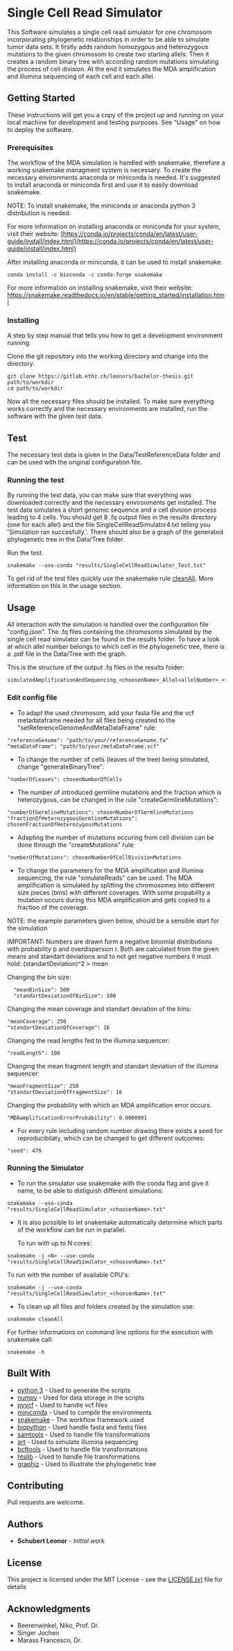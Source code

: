 # Single Cell Read Simulator

This Software simulates a single cell read simulator for one chromosom incorporating phylogenetic relationships in order to be able to simulate tumor data sets. It firstly adds random homozygous and heterozygous mutations to the given chromosom to create two starting allels. Then it creates a random  binary tree with according random mutations simulating the process of cell division. At the end it simulates the MDA amplification and illumina sequencing of each cell and each allel.

## Getting Started

These instructions will get you a copy of the project up and running on your local machine for development and testing purposes. See "Usage" on how to deploy the software.

### Prerequisites

The workflow of the MDA simulation is handled with snakemake, therefore a working snakemake managment system is necessary. To create the necessary environments anaconda or miniconda is needed.
It's suggested to install anaconda or miniconda first and use it to easily download snakemake.

NOTE: To install snakemake, the miniconda or anaconda python 3 distribution is needed.

For more information on installing anaconda or miniconda for your system, visit their website:
[https://conda.io/projects/conda/en/latest/user-guide/install/index.html](https://conda.io/projects/conda/en/latest/user-guide/install/index.html)

After installing anaconda or miniconda, it can be used to install snakemake.
```
conda install -c bioconda -c conda-forge snakemake
```

For more information on installing snakemake, visit their website:
https://snakemake.readthedocs.io/en/stable/getting_started/installation.html


### Installing

A step by step manual that tells you how to get a development environment running.

Clone the git repository into the working directory and change into the directory.

```
git clone https://gitlab.ethz.ch/leonors/bachelor-thesis.git path/to/workdir
cd path/to/workdir
```

Now all the necessary files should be installed. To make sure everything works correctly and the necessary environments are installed, run the software with the given test data.

## Test

The necessary test data is given in the Data/TestReferenceData folder and can be used with the original configuration file.

### Running the test

By running the test data, you can make sure that everything was downloaded correctly and the necessary environments get installed. The test data simulates a short genomic sequence and a cell division process leading to 4 cells. You should get 8 .fq output files in the results directory (one for each allel) and the file SingleCellReadSimulator4.txt telling you 'Simulation ran succesfully.'.
There should also be a graph of the generated phylogenetic tree in the Data/Tree folder.

Run the test.
```
snakemake --use-conda "results/SingleCellReadSimulator_Test.txt"
```
To get rid of the test files quickly use the snakemake rule [cleanAll](#running-the-simulator).
More information on this in the usage section.

## Usage

All interaction with the simulation is handled over the configuration file "config.json".
The .fq files containing the chromosoms simulated by the single cell read simulator can be found in the results folder. To have a look at which allel number belongs to which cell in the phylogenetic tree, there is a .pdf file in the Data/Tree with the graph.

This is the structure of the output .fq files in the results folder:
```
simulatedAmplificationAndSequencing_<choosenName>_Allel<allelNumber>_<first/secondRead>.fq
```

### Edit config file

* To adapt the used chromosom, add your fasta file and the vcf metadataframe needed for all files being created to the "setReferenceGenomeAndMetaDataFrame" rule:

 ```
"referenceGenome": "path/to/your/referenceGenome.fa"
"metaDataFrame": "path/to/your/metaDataFrame.vcf"
```

* To change the number of cells (leaves of the tree) being simulated, change "generateBinaryTree":

 ```
"numberOfLeaves": chosenNumberOfCells
```

* The number of introduced germline mutations and the fraction which is heterozygous, can be changed in the rule "createGermlineMutations":

 ```
 "numberOfGermlineMutations": chosenNumberOfGermlineMutations
 "fractionOfHeterozygousGermlineMutations": chosenFractionOfHeterozygousMutations
```

* Adapting the number of mutations occuring from cell division can be done through the "createMutations" rule:

 ```
"numberOfMutations": chosenNumberOfCellDivisionMutations
```

* To change the parameters for the MDA amplification and illumina sequencing, the rule "simulateReads" can be used.
 The MDA amplification is simulated by splitting the chromosomes into different size pieces (bins) with different coverages. With some propability a mutation occurs during this MDA amplification and gets copied to a fraction of the coverage.

 NOTE: the example parameters given below, should be a sensible start for the simulation

 IMPORTANT: Numbers are drawn form a negative binomial distributions with probability p and overdispersion r. Both are calculated from the given means and standart deviations and to not get negative numbers it must hold:
 (standartDeviation)^2 > mean

 Changing the bin size:
```
  "meanBinSize": 500
  "standartDeviationOfBinSize": 100

 ```
Changing the mean coverage and standart deviation of the bins:
  ```
  "meanCoverage": 250
  "standartDeviationOfCoverage": 16
 ```
 Changing the read lengths fed to the illumina sequencer:
  ```
  "readLength": 100
 ```
 Changing the mean fragment length and standart deviation of the illumina sequencer:
  ```
  "meanFragmentSize": 250
  "standartDeviationOfFragmentSize": 16
 ```
 Changing the probability with which an MDA amplification error occurs.
  ```
  "MDAamplificationErrorProbability": 0.0000001
 ```

* For every rule including random number drawing there exists a seed for reproducibilaty, which can be changed to get different outcomes:
```
"seed": 479
```


### Running the Simulator

* To run the simulator use snakemake with the conda flag and give it name, to be able to distiguish different simulations:
```
snakemake --use-conda "results/SingleCellReadSimulator_<choosenName>.txt"
```
* It is also possible to let snakemake automatically determine which parts of the workflow can be run in parallel.

  To run with up to N cores:
```
snakemake -j <N> --use-conda "results/SingleCellReadSimulator_<choosenName>.txt"
```

  To run with the number of available CPU's:
```
snakemake -j --use-conda "results/SingleCellReadSimulator_<choosenName>.txt"
```

* To clean up all files and folders created by the simulation use:
```
snakemake cleanAll
```

For further informations on command line options for the execution with snakemake call:
```
snakemake -h
```

## Built With

* [python 3](https://www.python.org/doc/) - Used to generate the scripts
* [numpy](https://www.numpy.org/devdocs/) - Used for data storage in the scripts
* [pyvcf](https://pyvcf.readthedocs.io/en/latest/index.html) - Used to handle vcf files
* [miniconda](https://docs.conda.io/en/latest/miniconda.html#) - Used to compile the environments
* [snakemake](https://snakemake.readthedocs.io/en/stable/index.html) - The workflow framework used
* [biopython](https://biopython.org/wiki/Documentation) - Used handle fasta and fastq files
* [samtools](http://www.htslib.org/doc/#manual-pages) - Used to handle file transformations
* [art](http://www.dropwizard.io/1.0.2/docs/) - Used to simulate illumina sequencing
* [bcftools](http://www.htslib.org/doc/#manual-pages) - Used to handle file transformations
* [htslib](http://www.htslib.org/doc/#manual-pages) - Used to handle file transformations
* [graphiz](https://www.graphviz.org/documentation/) - Used to illustrate the phylogenetic tree

## Contributing

Pull requests are welcome.

## Authors

* **Schubert Leonor** - *Initial work*

## License

This project is licensed under the MIT License - see the [LICENSE.txt](LICENSE.txt) file for details

## Acknowledgments

* Beerenwinkel, Niko, Prof. Dr.
* Singer Jochen
* Marass Francesco, Dr.
